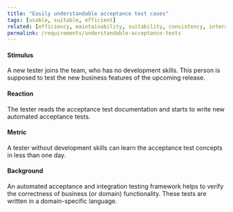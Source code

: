 ```yaml
---
title: "Easily understandable acceptance test cases"
tags: [usable, suitable, efficient]
related: [efficiency, maintainability, suitability, consistency, interaction-capability]
permalink: /requirements/understandable-acceptance-tests
---
```


<div class="quality-requirement" markdown="1">


#### Stimulus

A new tester joins the team, who has no development skills. This person is supposed to test the new business features of the upcoming release.

#### Reaction

The tester reads the acceptance test documentation and starts to write new automated acceptance tests.

#### Metric

A tester without development skills can learn the acceptance test concepts in less than one day.

#### Background

An automated acceptance and integration testing framework helps to verify the correctness of business (or domain) functionality. These tests are written in a domain-specific language.
</div><br>




